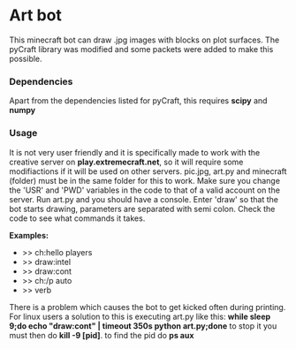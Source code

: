 # Art bot
This minecraft bot can draw .jpg images with blocks on plot surfaces.
The pyCraft library was modified and some packets were added to make this possible.

### Dependencies
Apart from the dependencies listed for pyCraft, this requires **scipy** and **numpy**

### Usage
It is not very user friendly and it is specifically made to work with the creative server on **play.extremecraft.net**,
so it will require some modifiactions if it will be used on other servers. pic.jpg, art.py and minecraft (folder) must be in the
same folder for this to work. Make sure you change the 'USR' and 'PWD' variables in the code to that of a valid account
on the server. Run art.py and you should have a console. Enter 'draw' so that the bot starts drawing, parameters are separated with semi colon. Check the code to see what commands it takes. 

**Examples:**
* \>\> ch:hello players
* \>\> draw:intel
* \>\> draw:cont
* \>\> ch:/p auto
* \>\> verb

There is a problem which causes the bot to get kicked often during printing. For linux users a solution to this is executing art.py like this: **while sleep 9;do echo "draw:cont" | timeout 350s python art.py;done** to stop it you must then do **kill -9 [pid]**. to find the pid do **ps aux**
